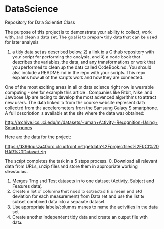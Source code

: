 # DataScience
Repository for Data Scientist Class

The purpose of this project is to demonstrate your ability to collect, work with, and clean a data set. The goal is to prepare tidy data that can be used for later analysis

1) a tidy data set as described below, 2) a link to a Github repository with your script for performing the analysis, and 3) a code book that describes the variables, the data, and any transformations or work that you performed to clean up the data called CodeBook.md. You should also include a README.md in the repo with your scripts. This repo explains how all of the scripts work and how they are connected.  


One of the most exciting areas in all of data science right now is wearable computing - see for example  this article . Companies like Fitbit, Nike, and Jawbone Up are racing to develop the most advanced algorithms to attract new users. The data linked to from the course website represent data collected from the accelerometers from the Samsung Galaxy S smartphone. A full description is available at the site where the data was obtained: 

http://archive.ics.uci.edu/ml/datasets/Human+Activity+Recognition+Using+Smartphones 

Here are the data for the project: 

https://d396qusza40orc.cloudfront.net/getdata%2Fprojectfiles%2FUCI%20HAR%20Dataset.zip 

The script completes the task in a 5 steps process.
0.	Download all relevant data from URLs, unzip files and store them in appropriate working directories.
1.	Merges Trng and Test datasets in to one dataset (Activity, Subject and Features data).
2.	Create a list of columns that need to extracted (i.e mean and std deviation for each measurement) from Data set and use the list to subset combined data into a separate dataset.
3.	Use appropriate labels/columns manes to name the activities in the data set
4.	Create another independent tidy data and create an output file with data.
